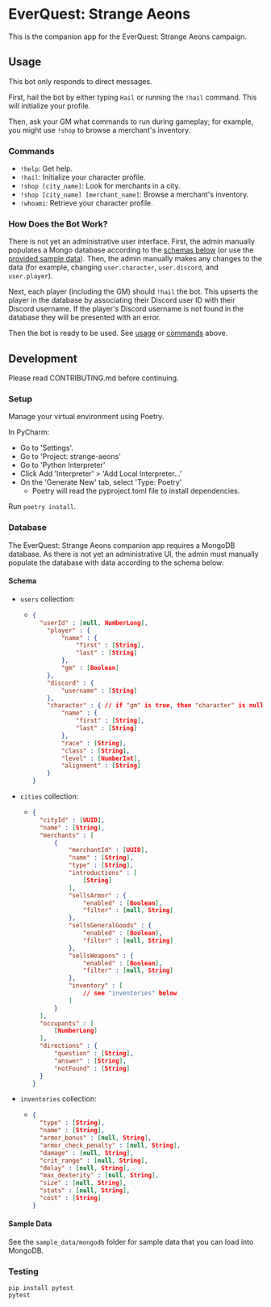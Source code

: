 # EverQuest: Strange Aeons
This is the companion app for the EverQuest: Strange Aeons campaign.

## Usage
This bot only responds to direct messages.

First, hail the bot by either typing `Hail` or running the `!hail` command. This will initialize your profile.

Then, ask your GM what commands to run during gameplay; for example, you might use `!shop` to browse a merchant's inventory.

### Commands
* `!help`: Get help.
* `!hail`: Initialize your character profile.
* `!shop [city_name]`: Look for merchants in a city.
* `!shop [city_name] [merchant_name]`: Browse a merchant's inventory.
* `!whoami`: Retrieve your character profile.

### How Does the Bot Work?
There is not yet an administrative user interface.
First, the admin manually populates a Mongo database according to 
the [schemas below](#schema) (or use the [provided sample data](#sample-data)).
Then, the admin manually makes any changes to the data (for example, changing `user.character`, `user.discord`,
and `user.player`).

Next, each player (including the GM) should `!hail` the bot. This upserts the player in the database by associating their
Discord user ID with their Discord username. If the player's Discord username is not found in the database they will be
presented with an error.

Then the bot is ready to be used. See [usage](#usage) or [commands](#commands) above.

## Development
Please read CONTRIBUTING.md before continuing.

### Setup
Manage your virtual environment using Poetry.

In PyCharm:
* Go to 'Settings'.
* Go to 'Project: strange-aeons'
* Go to 'Python Interpreter'
* Click Add 'Interpreter' > 'Add Local Interpreter...'
* On the 'Generate New' tab, select 'Type: Poetry'
  * Poetry will read the pyproject.toml file to install dependencies.

Run `poetry install`.

### Database
The EverQuest: Strange Aeons companion app requires a MongoDB database.
As there is not yet an administrative UI, the admin must manually populate the database with data according to
the schema below:

#### Schema

* `users` collection:
  * ```json
    {
      "userId" : [null, NumberLong],
        "player" : {
            "name" : {
                "first" : [String],
                "last" : [String]
            },
            "gm" : [Boolean]
        },
        "discord" : {
            "username" : [String]
        },
        "character" : { // if "gm" is true, then "character" is null
            "name" : {
                "first" : [String],
                "last" : [String]
            },
            "race" : [String],
            "class" : [String],
            "level" : [NumberInt],
            "alignment" : [String]
        }
    }
    ```
    
* `cities` collection:
  * ```json
    {
      "cityId" : [UUID],
      "name" : [String],
      "merchants" : [
          {
              "merchantId" : [UUID],
              "name" : [String],
              "type" : [String],
              "introductions" : [
                  [String]
              ],
              "sellsArmor" : {
                  "enabled" : [Boolean],
                  "filter" : [null, String]
              },
              "sellsGeneralGoods" : {
                  "enabled" : [Boolean],
                  "filter" : [null, String]
              },
              "sellsWeapons" : {
                  "enabled" : [Boolean],
                  "filter" : [null, String]
              },
              "inventory" : [
                  // see "inventories" below
              ]
          }
      ],
      "occupants" : [
          [NumberLong]
      ],
      "directions" : {
          "question" : [String],
          "answer" : [String],
          "notFound" : [String]
      }
    }
    ```
    
* `inventories` collection:
  * ```json
    {
      "type" : [String],
      "name" : [String],
      "armor_bonus" : [null, String],
      "armor_check_penalty" : [null, String],
      "damage" : [null, String],
      "crit_range" : [null, String],
      "delay" : [null, String],
      "max_dexterity" : [null, String],
      "size" : [null, String],
      "stats" : [null, String],
      "cost" : [String]
    }
    ```
    
#### Sample Data
See the `sample_data/mongodb` folder for sample data that you can load into MongoDB.
    
### Testing
```
pip install pytest
pytest
```